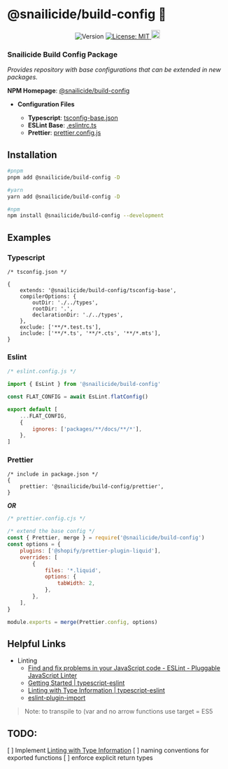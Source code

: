 # @snailicide/build-config 🐌

<p align="center">
	<img alt="Version" src="https://img.shields.io/npm/v/@snailicide/build-config"/>
	<a href="#" target="_blank">
		<img alt="License: MIT" src="https://img.shields.io/npm/l/@snailicide/build-config"/>
	</a>
	<a href="#" target="_blank">
		<img alt="Typescript" height="20px" src="https://img.shields.io/badge/typescript-%23007ACC.svg?style=for-the-badge&logo=typescript&logoColor=white"/>
	</a>
</p>

### Snailicide Build Config Package

_Provides repository with base configurations that can be extended in new packages._

**NPM Homepage**: [@snailicide/build-config](https://www.npmjs.com/package/@snailicide/build-config)

-   **Configuration Files**

    -   **Typescript**: [tsconfig-base.json](./tsconfig-base.json)
    -   **ESLint Base**: [.eslintrc.ts](./.eslintrc.ts)
    -   **Prettier**: [prettier.config.js](./prettier.config.js)

## Installation

```sh
#pnpm
pnpm add @snailicide/build-config -D

#yarn
yarn add @snailicide/build-config -D

#npm
npm install @snailicide/build-config --development
```

## Examples

### Typescript

```json5
/* tsconfig.json */

{
    extends: '@snailicide/build-config/tsconfig-base',
    compilerOptions: {
        outDir: './../types',
        rootDir: '.',
        declarationDir: './../types',
    },
    exclude: ['**/*.test.ts'],
    include: ['**/*.ts', '**/*.cts', '**/*.mts'],
}
```

### Eslint

```js
/* eslint.config.js */

import { EsLint } from '@snailicide/build-config'

const FLAT_CONFIG = await EsLint.flatConfig()

export default [
    ...FLAT_CONFIG,
    {
        ignores: ['packages/**/docs/**/*'],
    },
]
```

### Prettier

```json5
/* include in package.json */
{
    prettier: '@snailicide/build-config/prettier',
}
```

**_OR_**

```js
/* prettier.config.cjs */

/* extend the base config */
const { Prettier, merge } = require('@snailicide/build-config')
const options = {
    plugins: ['@shopify/prettier-plugin-liquid'],
    overrides: [
        {
            files: '*.liquid',
            options: {
                tabWidth: 2,
            },
        },
    ],
}

module.exports = merge(Prettier.config, options)
```

## Helpful Links

-   Linting
    -   [Find and fix problems in your JavaScript code - ESLint - Pluggable JavaScript Linter](https://eslint.org/)
    -   [Getting Started | typescript-eslint](https://typescript-eslint.io/getting-started/)
    -   [Linting with Type Information | typescript-eslint](https://typescript-eslint.io/getting-started/typed-linting)
    -   [eslint-plugin-import](https://www.npmjs.com/package/eslint-plugin-import)

> Note: to transpile to (var and no arrow functions use target = ES5

## TODO:

[ ] Implement [Linting with Type Information](https://typescript-eslint.io/getting-started/typed-linting) [ ] naming conventions for exported functions [ ] enforce explicit return types
